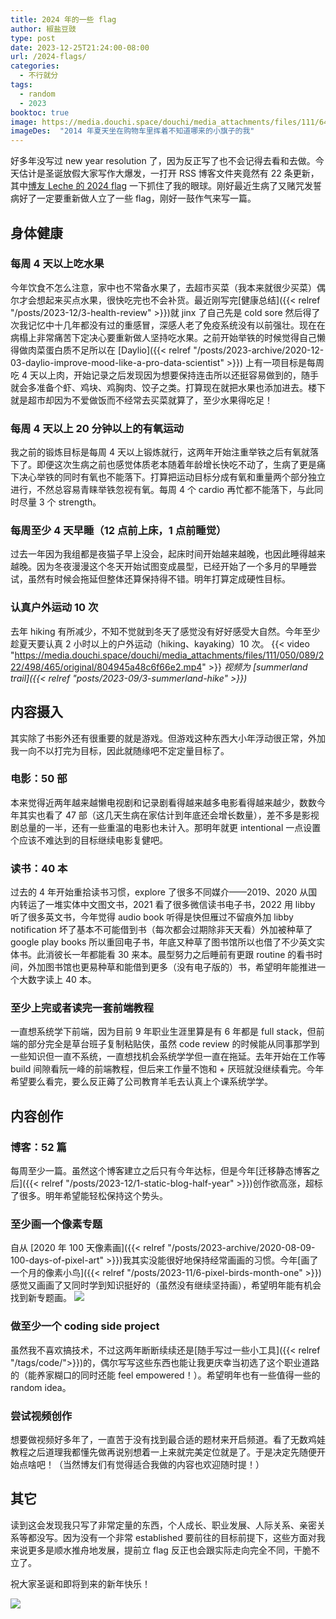 ```yaml
---
title: 2024 年的一些 flag
author: 椒盐豆豉
type: post
date: 2023-12-25T21:24:00-08:00
url: /2024-flags/
categories:
  - 不行就分
tags:
  - random
  - 2023
booktoc: true
image: https://media.douchi.space/douchi/media_attachments/files/111/645/036/121/778/416/original/5b5a74160f6cba66.png
imageDes:  "2014 年夏天坐在购物车里挥着不知道哪来的小旗子的我"
---
```


好多年没写过 new year resolution 了，因为反正写了也不会记得去看和去做。今天估计是圣诞放假大家写作大爆发，一打开 RSS 博客文件夹竟然有 22 条更新，其中[博友 Leche 的 2024 flag](https://blog.pursuitus.com/archives/4576?utm_source=blog.douchi.space) 一下抓住了我的眼球。刚好最近生病了又赌咒发誓病好了一定要重新做人立了一些 flag，刚好一鼓作气来写一篇。

<!--more-->

## 身体健康
### 每周 4 天以上吃水果
今年饮食不怎么注意，家中也不常备水果了，去超市买菜（我本来就很少买菜）偶尔才会想起来买点水果，很快吃完也不会补货。最近刚写完[健康总结]({{< relref "/posts/2023-12/3-health-review" >}})就 jinx 了自己先是 cold sore 然后得了次我记忆中十几年都没有过的重感冒，深感人老了免疫系统没有以前强壮。现在在病榻上非常痛苦下定决心要重新做人坚持吃水果。之前开始举铁的时候觉得自己懒得做肉菜蛋白质不足所以在 [Daylio]({{< relref "/posts/2023-archive/2020-12-03-daylio-improve-mood-like-a-pro-data-scientist" >}}) 上有一项目标是每周吃 4 天以上肉，开始记录之后发现因为想要保持连击所以还挺容易做到的，随手就会多准备个虾、鸡块、鸡胸肉、饺子之类。打算现在就把水果也添加进去。楼下就是超市却因为不爱做饭而不经常去买菜就算了，至少水果得吃足！

### 每周 4 天以上 20 分钟以上的有氧运动

我之前的锻炼目标是每周 4 天以上锻炼就行，这两年开始注重举铁之后有氧就落下了。即便这次生病之前也感觉体质老本随着年龄增长快吃不动了，生病了更是痛下决心举铁的同时有氧也不能落下。打算把运动目标分成有氧和重量两个部分独立进行，不然总容易青睐举铁忽视有氧。每周 4 个 cardio 再忙都不能落下，与此同时尽量 3 个 strength。


### 每周至少 4 天早睡（12 点前上床，1 点前睡觉）
过去一年因为我组都是夜猫子早上没会，起床时间开始越来越晚，也因此睡得越来越晚。因为冬夜漫漫这个冬天开始试图变成晨型，已经开始了一个多月的早睡尝试，虽然有时候会拖延但整体还算保持得不错。明年打算定成硬性目标。

### 认真户外运动 10 次
去年 hiking 有所减少，不知不觉就到冬天了感觉没有好好感受大自然。今年至少趁夏天要认真 2 小时以上的户外运动（hiking、kayaking）10 次。
{{< video "https://media.douchi.space/douchi/media_attachments/files/111/050/089/222/498/465/original/804945a48c6f66e2.mp4" >}}
*视频为 [summerland trail]({{< relref "posts/2023-09/3-summerland-hike" >}})*

## 内容摄入
其实除了书影外还有很重要的就是游戏。但游戏这种东西大小年浮动很正常，外加我一向不以打完为目标，因此就随缘吧不定定量目标了。

### 电影：50 部
本来觉得近两年越来越懒电视剧和记录剧看得越来越多电影看得越来越少，数数今年其实也看了 47 部（这几天生病在家估计到年底还会增长数量），差不多是影视剧总量的一半，还有一些重温的电影也未计入。那明年就更 intentional 一点设置个应该不难达到的目标继续电影复健吧。

### 读书：40 本
过去的 4 年开始重拾读书习惯，explore 了很多不同媒介——2019、2020 从国内转运了一堆实体中文图文书，2021 看了很多微信读书电子书，2022 用 libby 听了很多英文书，今年觉得 audio book 听得是快但雁过不留痕外加 libby notification 坏了基本不可能借到书（每次都会过期除非天天看）外加被种草了 google play books 所以重回电子书，年底又种草了图书馆所以也借了不少英文实体书。此消彼长一年都能看 30 来本。晨型努力之后睡前有更跟 routine 的看书时间，外加图书馆也更易种草和能借到更多（没有电子版的）书，希望明年能推进一个大数字读上 40 本。

### 至少上完或者读完一套前端教程
一直想系统学下前端，因为目前 9 年职业生涯里算是有 6 年都是 full stack，但前端的部分完全是草台班子复制粘贴侠，虽然 code review 的时候能从同事那学到一些知识但一直不系统，一直想找机会系统学学但一直在拖延。去年开始在工作等 build 间隙看阮一峰的前端教程，但后来工作量不饱和 + 厌班就没继续看完。今年希望要么看完，要么反正薅了公司教育羊毛去认真上个课系统学学。

## 内容创作
### 博客：52 篇
每周至少一篇。虽然这个博客建立之后只有今年达标，但是今年[迁移静态博客之后]({{< relref "/posts/2023-12/1-static-blog-half-year" >}})创作欲高涨，超标了很多。明年希望能轻松保持这个势头。

### 至少画一个像素专题
自从 [2020 年 100 天像素画]({{< relref "/posts/2023-archive/2020-08-09-100-days-of-pixel-art" >}})我其实没能很好地保持经常画画的习惯。今年[画了一个月的像素小鸟]({{< relref "/posts/2023-11/6-pixel-birds-month-one" >}})感觉又画画了又同时学到知识挺好的（虽然没有继续坚持画），希望明年能有机会找到新专题画。
![](https://media.douchi.space/douchi/media_attachments/files/111/428/680/896/891/063/original/d91c1fdb8680e763.png)

### 做至少一个 coding side project
虽然我不喜欢搞技术，不过这两年断断续续还是[随手写过一些小工具]({{< relref "/tags/code/">}})的，偶尔写写这些东西也能让我更庆幸当初选了这个职业道路的（能养家糊口的同时还能 feel empowered！）。希望明年也有一些值得一些的 random idea。

### 尝试视频创作
想要做视频好多年了，一直苦于没有找到最合适的题材来开启频道。看了无数鸡娃教程之后道理我都懂先做再说别想着一上来就完美定位就是了。于是决定先随便开始点啥吧！（当然博友们有觉得适合我做的内容也欢迎随时提！）

## 其它
读到这会发现我只写了非常定量的东西，个人成长、职业发展、人际关系、亲密关系等都没写。因为没有一个非常 established 要前往的目标前提下，这些方面对我来说更多是顺水推舟地发展，提前立 flag 反正也会跟实际走向完全不同，干脆不立了。

祝大家圣诞和即将到来的新年快乐！

![](https://media.douchi.space/douchi/media_attachments/files/111/639/910/784/628/050/original/7cbe377baf85ba66.jpg)

